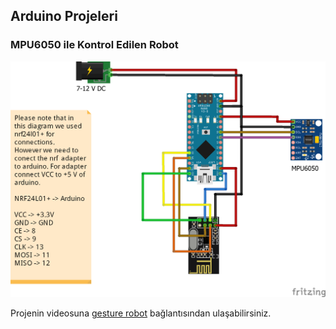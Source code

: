 ## Arduino Projeleri
### MPU6050 ile Kontrol Edilen Robot

<img src="project/gesture-robot/transmitter/GestureControlledCar_Transmitter.png" alt="Transmitter connection of gesture control RC car project" width=%100 height="auto">

Projenin videosuna <a href="https://www.youtube.com/watch?v=fec-XFwayz8&list=PLMoe16OQDeeCD2FydKfOrbsncrZ93XZBb&index=2">gesture robot</a> bağlantısından ulaşabilirsiniz.